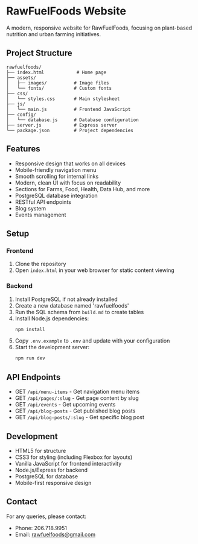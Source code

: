 # RawFuelFoods Website

A modern, responsive website for RawFuelFoods, focusing on plant-based nutrition and urban farming initiatives.

## Project Structure

```
rawfuelfoods/
├── index.html            # Home page
├── assets/
│   ├── images/          # Image files
│   └── fonts/           # Custom fonts
├── css/
│   └── styles.css       # Main stylesheet
├── js/
│   └── main.js          # Frontend JavaScript
├── config/
│   └── database.js      # Database configuration
├── server.js            # Express server
└── package.json         # Project dependencies
```

## Features

- Responsive design that works on all devices
- Mobile-friendly navigation menu
- Smooth scrolling for internal links
- Modern, clean UI with focus on readability
- Sections for Farms, Food, Health, Data Hub, and more
- PostgreSQL database integration
- RESTful API endpoints
- Blog system
- Events management

## Setup

### Frontend
1. Clone the repository
2. Open `index.html` in your web browser for static content viewing

### Backend
1. Install PostgreSQL if not already installed
2. Create a new database named 'rawfuelfoods'
3. Run the SQL schema from `build.md` to create tables
4. Install Node.js dependencies:
   ```bash
   npm install
   ```
5. Copy `.env.example` to `.env` and update with your configuration
6. Start the development server:
   ```bash
   npm run dev
   ```

## API Endpoints

- GET `/api/menu-items` - Get navigation menu items
- GET `/api/pages/:slug` - Get page content by slug
- GET `/api/events` - Get upcoming events
- GET `/api/blog-posts` - Get published blog posts
- GET `/api/blog-posts/:slug` - Get specific blog post

## Development

- HTML5 for structure
- CSS3 for styling (including Flexbox for layouts)
- Vanilla JavaScript for frontend interactivity
- Node.js/Express for backend
- PostgreSQL for database
- Mobile-first responsive design

## Contact

For any queries, please contact:
- Phone: 206.718.9951
- Email: rawfuelfoods@gmail.com 
